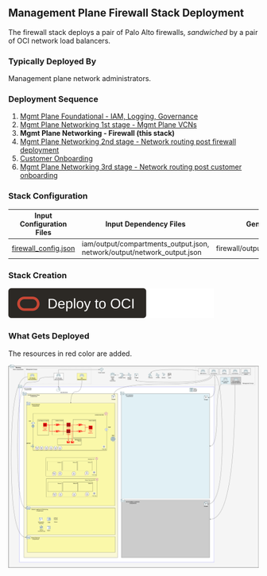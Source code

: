 ## Management Plane Firewall Stack Deployment

The firewall stack deploys a pair of Palo Alto firewalls, *sandwiched* by a pair of OCI network load balancers. 

### Typically Deployed By

Management plane network administrators.

### Deployment Sequence

1. [Mgmt Plane Foundational - IAM, Logging, Governance](./MPLANE-FOUNDATIONAL.md)
2. [Mgmt Plane Networking 1st stage - Mgmt Plane VCNs](./MPLANE-NETWORKING.md#stage1)
3. **Mgmt Plane Networking - Firewall (this stack)**
4. [Mgmt Plane Networking 2nd stage - Network routing post firewall deployment](./MPLANE-NETWORKING.md#stage2)
5. [Customer Onboarding](./CUSTOMER-ONBOARDING.md)
6. [Mgmt Plane Networking 3rd stage - Network routing post customer onboarding](./MPLANE-NETWORKING.md#stage3)

### Stack Configuration

Input Configuration Files | Input Dependency Files | Generated Output
--------------------------|------------------------|------------------
[firewall_config.json](../mgmt-plane/firewall/firewall_config.json) | iam/output/compartments_output.json, network/output/network_output.json  | firewall/output/instances_output.json

### Stack Creation

[![Deploy_To_OCI](../../../../commons/images/DeployToOCI.svg)](https://cloud.oracle.com/resourcemanager/stacks/create?zipUrl=https://github.com/oci-landing-zones/terraform-oci-modules-orchestrator/archive/refs/heads/main.zip&zipUrlVariables={"input_config_files_urls":"https://raw.githubusercontent.com/oracle-quickstart/terraform-oci-open-lz/tree/master/blueprints/multi-oe-ISVs/runtime/mgmt-plane/firewall/firewall_config.json","url_dependency_source_oci_bucket":"isv-terraform-runtime-bucket","url_dependency_source":"ocibucket","url_dependency_source_oci_objects":"iam/output/compartments_output.json,network/output/network_output.json","save_output":true,"oci_object_prefix":"firewall/output"})

### What Gets Deployed

The resources in red color are added.

![isv-pod-architecture-mgmt-plane-firewall](../../design/images/mgmt-plane-firewall.png)